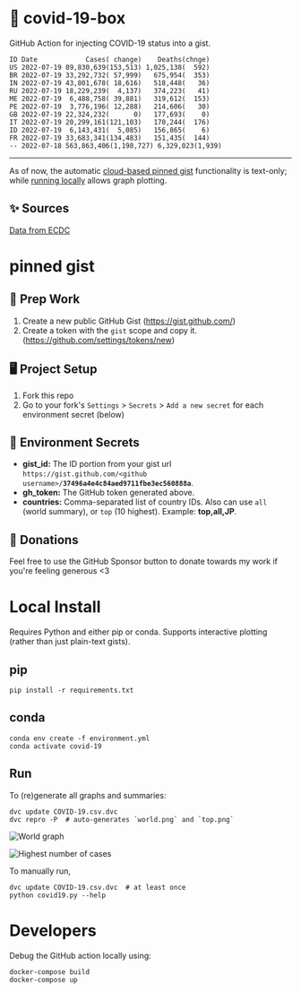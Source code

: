 # 🏥 covid-19-box

GitHub Action for injecting COVID-19 status into a gist.

```
ID Date            Cases( change)    Deaths(chnge)
US 2022-07-19 89,830,639(153,513) 1,025,138(  592)
BR 2022-07-19 33,292,732( 57,999)   675,954(  353)
IN 2022-07-19 43,801,678( 18,616)   518,448(   36)
RU 2022-07-19 18,229,239(  4,137)   374,223(   41)
ME 2022-07-19  6,488,758( 39,881)   319,612(  153)
PE 2022-07-19  3,776,196( 12,288)   214,606(   30)
GB 2022-07-19 22,324,232(      0)   177,693(    0)
IT 2022-07-19 20,299,161(121,103)   170,244(  176)
ID 2022-07-19  6,143,431(  5,085)   156,865(    6)
FR 2022-07-19 33,683,341(134,483)   151,435(  144)
-- 2022-07-18 563,863,406(1,198,727) 6,329,023(1,939)
```

---

As of now, the automatic [cloud-based pinned gist](#pinned-gist) functionality is text-only;
while [running locally](#local-install) allows graph plotting.

## ✨ Sources

[Data from ECDC](https://www.ecdc.europa.eu/en/publications-data/download-todays-data-geographic-distribution-covid-19-cases-worldwide)

# pinned gist

## 🎒 Prep Work
1. Create a new public GitHub Gist (https://gist.github.com/)
1. Create a token with the `gist` scope and copy it. (https://github.com/settings/tokens/new)

## 🖥 Project Setup
1. Fork this repo
1. Go to your fork's `Settings` > `Secrets` > `Add a new secret` for each environment secret (below)

## 🤫 Environment Secrets
- **gist_id:** The ID portion from your gist url `https://gist.github.com/<github username>/`**`37496a4e4c84aed9711fbe3ec560888a`**.
- **gh_token:** The GitHub token generated above.
- **countries:** Comma-separated list of country IDs. Also can use `all` (world summary), or `top` (10 highest). Example: **top,all,JP**.

## 💸 Donations

Feel free to use the GitHub Sponsor button to donate towards my work if you're feeling generous <3

# Local Install

Requires Python and either pip or conda. Supports interactive plotting (rather than just plain-text gists).

## pip

```
pip install -r requirements.txt
```

## conda

```
conda env create -f environment.yml
conda activate covid-19
```

## Run

To (re)generate all graphs and summaries:

```
dvc update COVID-19.csv.dvc
dvc repro -P  # auto-generates `world.png` and `top.png`
```

![World graph](world.png)

![Highest number of cases](top.png)

To manually run,

```
dvc update COVID-19.csv.dvc  # at least once
python covid19.py --help
```

# Developers

Debug the GitHub action locally using:

```
docker-compose build
docker-compose up
```
